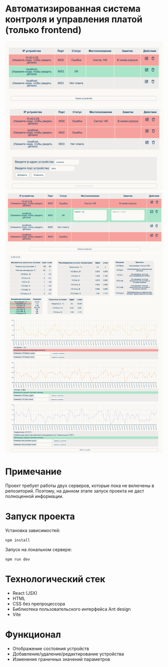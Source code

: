 # Автоматизированная система контроля и управления платой (только frontend)

![Главная страница](/src/readmeImg/main_page.png)
![Добавление нового устройства](/src/readmeImg/add_new_device.png)
![Изменение информации об устройстве](/src/readmeImg/change_device_info.png)
![Дашборд устройства](/src/readmeImg/device_dashboard.png)

# Примечание

Проект требует работы двух серверов, которые пока не включены в репозиторий. Поэтому, на данном этапе запуск проекта не даст полноценной информации.

# Запуск проекта

Установка зависимостей:
```
npm install
```
Запуск на локальном сервере:
```
npm run dev
```
# Технологический стек

- React (JSX)
- HTML
- CSS без препроцессора
- Библиотека пользовательского интерфейса Ant design
- Vite

# Функционал

- Отображение состояния устройств
- Добавление/удаление/редактирование устройства
- Изменение граничных значений параметров